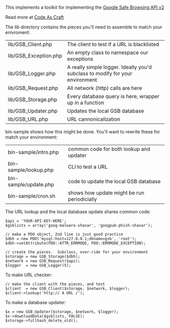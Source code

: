 
This implements a toolkit for implementing the
[Google Safe Browsing API v2](http://code.google.com/apis/safebrowsing/)

Read more at [Code As Craft](http://codeascraft.etsy.com/2012/03/04/google-safe-browsing/)

The lib directory contains the pieces you'll need to assemble to match
your enivroment:

<table>
<tr><td> lib/GSB_Client.php </td><td> The client to test if a URL is blacklisted </td></tr>
<tr><td> lib/GSB_Exception.php </td><td> An empty class to namespace our exceptions </td></tr>
<tr><td> lib/GSB_Logger.php    </td><td> A really simple logger.  Ideally you'd subclass to modify for your environment  </td></tr>
<tr><td> lib/GSB_Request.php   </td><td> All network (http) calls are here  </td></tr>
<tr><td> lib/GSB_Storage.php   </td><td> Every database query is here, wrapper up in a function  </td></tr>
<tr><td> lib/GSB_Updater.php   </td><td> Updates the local GSB database  </td></tr>
<tr><td> lib/GSB_URL.php       </td><td> URL cannonicalization  </td></tr>
</table>

bin-sample shows how this might be done.  You'll want to rewrite these for match your environment:

<table>
<tr><td> bin-sample/intro.php  </td><td> common code for both lookup and updater </td></tr>
<tr><td> bin-sample/lookup.php </td><td> CLI to test a URL </td></tr>
<tr><td> bin-sample/update.php </td><td> code to update the local GSB database </td></tr>
<tr><td> bin-sample/cron.sh    </td><td> shows how update might be run periodicially </td></tr>
</table>

The URL lookup and the local database update shares common code:

    $api = 'YOUR-API-KEY-HERE';
    $gsblists = array('goog-malware-shavar', 'googpub-phish-shavar');

    // make a PDO object, 2nd line is just good practice
    $dbh = new PDO('mysql:host=127.0.0.1;dbname=gsb', 'root');
    $dbh->setAttribute(PDO::ATTR_ERRMODE, PDO::ERRMODE_EXCEPTION);

    // create the pieces.  Subclass, over-ride for your environment
    $storage = new GSB_Storage($dbh);
    $network = new GSB_Request($api);
    $logger  = new GSB_Logger(5);


To make URL checker:

    // make the client with the pieces, and test
    $client  = new GSB_Client($storage, $network, $logger);
    $client->lookup('http:// A URL /');

To make a database updater:

    $x = new GSB_Updater($storage, $network, $logger);
    $x->downloadData($gsblists, FALSE);
    $storage->fullhash_delete_old();
